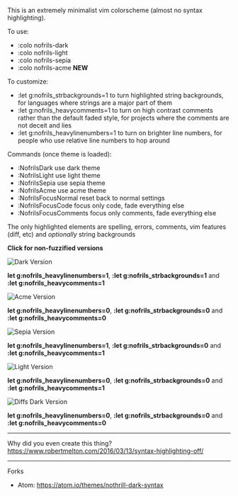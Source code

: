This is an extremely minimalist vim colorscheme (almost no syntax highlighting).

To use:
- :colo nofrils-dark
- :colo nofrils-light
- :colo nofrils-sepia
- :colo nofrils-acme **NEW**

To customize:
- :let g:nofrils\_strbackgrounds=1 to turn highlighted string backgrounds, for languages where strings are a major part of them
- :let g:nofrils\_heavycomments=1 to turn on high contrast comments rather than the default faded style, for projects where the comments are not deceit and lies
- :let g:nofrils\_heavylinenumbers=1 to turn on brighter line numbers, for people who use relative line numbers to hop around

Commands (once theme is loaded):
- :NofrilsDark use dark theme
- :NofrilsLight use light theme
- :NofrilsSepia use sepia theme
- :NofrilsAcme use acme theme
- :NofrilsFocusNormal reset back to normal settings
- :NofrilsFocusCode focus only code, fade everything else
- :NofrilsFocusComments focus only comments, fade everything else

The only highlighted elements are spelling, errors, comments, vim features (diff, etc) and *optionally* string backgrounds

**Click for non-fuzzified versions**

![Dark Version](http://i.imgur.com/1lUx2hY.png)

**let g:nofrils_heavylinenumbers=1**, **:let g:nofrils_strbackgrounds=1** and **:let g:nofrils_heavycomments=1**

![Acme Version](http://i.imgur.com/yn7OJrY.png)

**let g:nofrils_heavylinenumbers=0**, **:let g:nofrils_strbackgrounds=0** and **:let g:nofrils_heavycomments=0**

![Sepia Version](http://i.imgur.com/zwW5kir.png)

**let g:nofrils_heavylinenumbers=1**, **:let g:nofrils_strbackgrounds=0** and **:let g:nofrils_heavycomments=1**

![Light Version](http://i.imgur.com/XXoxztJ.png)

**let g:nofrils_heavylinenumbers=0**, **:let g:nofrils_strbackgrounds=0** and **:let g:nofrils_heavycomments=1**

![Diffs Dark Version](https://i.imgur.com/AkgERzz.gif)

**let g:nofrils_heavylinenumbers=0**, **:let g:nofrils_strbackgrounds=0** and **:let g:nofrils_heavycomments=0**


----

Why did you even create this thing?  https://www.robertmelton.com/2016/03/13/syntax-highlighting-off/

----

Forks

- Atom: https://atom.io/themes/nothrill-dark-syntax
